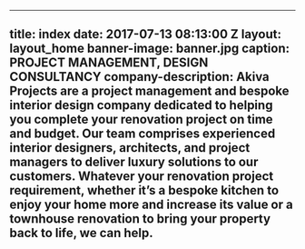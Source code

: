  ---
 title: index
 date: 2017-07-13 08:13:00 Z
 layout: layout_home
 banner-image: banner.jpg
 caption: PROJECT MANAGEMENT, DESIGN <br> CONSULTANCY
 company-description: Akiva Projects are a project management and bespoke interior
  design company dedicated to helping you complete your renovation project on time
  and budget. Our team comprises experienced interior designers, architects, and project
  managers to deliver luxury solutions to our customers. Whatever your renovation
  project requirement, whether it’s a bespoke kitchen to enjoy your home more and
  increase its value or a townhouse renovation to bring your property back to life,
  we can help.
  ---
